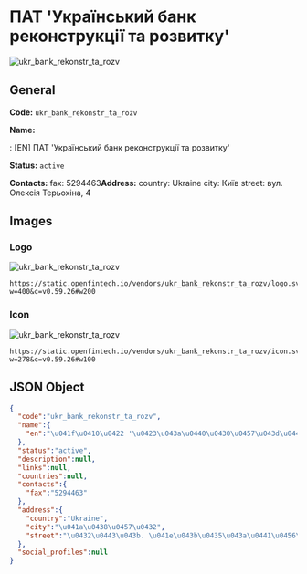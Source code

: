 
# ПАТ 'Український банк реконструкції та розвитку' 
![ukr_bank_rekonstr_ta_rozv](https://static.openfintech.io/vendors/ukr_bank_rekonstr_ta_rozv/logo.svg?w=400&c=v0.59.26#w200)  

## General 
 
**Code:** `ukr_bank_rekonstr_ta_rozv` 
 
**Name:** 
 
:	[EN] ПАТ 'Український банк реконструкції та розвитку' 
 
**Status:** `active` 
 
**Contacts:** 
fax: 5294463**Address:** 
country: Ukraine 
city: Київ 
street: вул. Олексія Терьохіна, 4 

## Images 

### Logo 
 
![ukr_bank_rekonstr_ta_rozv](https://static.openfintech.io/vendors/ukr_bank_rekonstr_ta_rozv/logo.svg?w=400&c=v0.59.26#w200)  

```
https://static.openfintech.io/vendors/ukr_bank_rekonstr_ta_rozv/logo.svg?w=400&c=v0.59.26#w200
```  

### Icon 
 
![ukr_bank_rekonstr_ta_rozv](https://static.openfintech.io/vendors/ukr_bank_rekonstr_ta_rozv/icon.svg?w=278&c=v0.59.26#w100)  

```
https://static.openfintech.io/vendors/ukr_bank_rekonstr_ta_rozv/icon.svg?w=278&c=v0.59.26#w100
```  

## JSON Object 

```json
{
  "code":"ukr_bank_rekonstr_ta_rozv",
  "name":{
    "en":"\u041f\u0410\u0422 '\u0423\u043a\u0440\u0430\u0457\u043d\u0441\u044c\u043a\u0438\u0439 \u0431\u0430\u043d\u043a \u0440\u0435\u043a\u043e\u043d\u0441\u0442\u0440\u0443\u043a\u0446\u0456\u0457 \u0442\u0430 \u0440\u043e\u0437\u0432\u0438\u0442\u043a\u0443'"
  },
  "status":"active",
  "description":null,
  "links":null,
  "countries":null,
  "contacts":{
    "fax":"5294463"
  },
  "address":{
    "country":"Ukraine",
    "city":"\u041a\u0438\u0457\u0432",
    "street":"\u0432\u0443\u043b. \u041e\u043b\u0435\u043a\u0441\u0456\u044f \u0422\u0435\u0440\u044c\u043e\u0445\u0456\u043d\u0430, 4"
  },
  "social_profiles":null
}
```  

